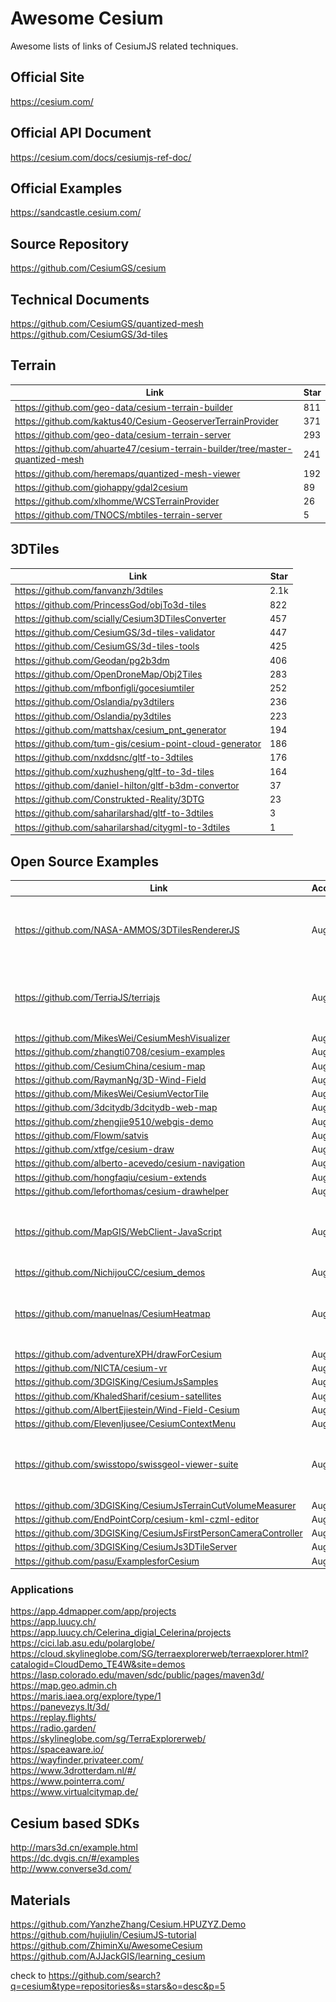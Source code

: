 # Awesome Cesium

Awesome lists of links of CesiumJS related techniques.

## Official Site

https://cesium.com/

## Official API Document

https://cesium.com/docs/cesiumjs-ref-doc/

## Official Examples

https://sandcastle.cesium.com/

## Source Repository

https://github.com/CesiumGS/cesium

## Technical Documents

https://github.com/CesiumGS/quantized-mesh  
https://github.com/CesiumGS/3d-tiles

## Terrain

| Link                                                                           | Star |
| ------------------------------------------------------------------------------ | ---- |
| https://github.com/geo-data/cesium-terrain-builder                             | 811  |
| https://github.com/kaktus40/Cesium-GeoserverTerrainProvider                    | 371  |
| https://github.com/geo-data/cesium-terrain-server                              | 293  |
| https://github.com/ahuarte47/cesium-terrain-builder/tree/master-quantized-mesh | 241  |
| https://github.com/heremaps/quantized-mesh-viewer                              | 192  |
| https://github.com/giohappy/gdal2cesium                                        | 89   |
| https://github.com/xlhomme/WCSTerrainProvider                                  | 26   |
| https://github.com/TNOCS/mbtiles-terrain-server                                | 5    |

## 3DTiles

| Link                                                    | Star |
| ------------------------------------------------------- | ---- |
| https://github.com/fanvanzh/3dtiles                     | 2.1k |
| https://github.com/PrincessGod/objTo3d-tiles            | 822  |
| https://github.com/scially/Cesium3DTilesConverter       | 457  |
| https://github.com/CesiumGS/3d-tiles-validator          | 447  |
| https://github.com/CesiumGS/3d-tiles-tools              | 425  |
| https://github.com/Geodan/pg2b3dm                       | 406  |
| https://github.com/OpenDroneMap/Obj2Tiles               | 283  |
| https://github.com/mfbonfigli/gocesiumtiler             | 252  |
| https://github.com/Oslandia/py3dtilers                  | 236  |
| https://github.com/Oslandia/py3dtiles                   | 223  |
| https://github.com/mattshax/cesium_pnt_generator        | 194  |
| https://github.com/tum-gis/cesium-point-cloud-generator | 186  |
| https://github.com/nxddsnc/gltf-to-3dtiles              | 176  |
| https://github.com/xuzhusheng/gltf-to-3d-tiles          | 164  |
| https://github.com/daniel-hilton/gltf-b3dm-convertor    | 37   |
| https://github.com/Construkted-Reality/3DTG             | 23   |
| https://github.com/saharilarshad/gltf-to-3dtiles        | 3    |
| https://github.com/saharilarshad/citygml-to-3dtiles     | 1    |

## Open Source Examples

| Link                                                             | Accessed | Star | Screenshot                                                               |
| ---------------------------------------------------------------- | -------- | ---- | ------------------------------------------------------------------------ |
| https://github.com/NASA-AMMOS/3DTilesRendererJS                  | Aug 2025 | 2k   | <img src="./Screenshot-dingo-gap-site.png"  width="200" height="100">    |
| https://github.com/TerriaJS/terriajs                             | Aug 2025 | 1.3k | <img src=""  width="200" height="100">                                   |
| https://github.com/MikesWei/CesiumMeshVisualizer                 | Aug 2025 | 741  |                                                                          |
| https://github.com/zhangti0708/cesium-examples                   | Aug 2025 | 657  |                                                                          |
| https://github.com/CesiumChina/cesium-map                        | Aug 2025 | 630  |                                                                          |
| https://github.com/RaymanNg/3D-Wind-Field                        | Aug 2025 | 461  |                                                                          |
| https://github.com/MikesWei/CesiumVectorTile                     | Aug 2025 | 437  |                                                                          |
| https://github.com/3dcitydb/3dcitydb-web-map                     | Aug 2025 | 395  |                                                                          |
| https://github.com/zhengjie9510/webgis-demo                      | Aug 2025 | 325  |                                                                          |
| https://github.com/Flowm/satvis                                  | Aug 2025 | 325  |                                                                          |
| https://github.com/xtfge/cesium-draw                             | Aug 2025 | 315  |                                                                          |
| https://github.com/alberto-acevedo/cesium-navigation             | Aug 2025 | 313  |                                                                          |
| https://github.com/hongfaqiu/cesium-extends                      | Aug 2025 | 310  |                                                                          |
| https://github.com/leforthomas/cesium-drawhelper                 | Aug 2025 | 210  |                                                                          |
| https://github.com/MapGIS/WebClient-JavaScript                   | Aug 2025 | 182  | <img src="./Screenshot-dingo-gap-site.png"  width="200" height="100">    |
| https://github.com/NichijouCC/cesium_demos                       | Aug 2025 | 164  |                                                                          |
| https://github.com/manuelnas/CesiumHeatmap                       | Aug 2025 | 163  | <img src="./Screenshot-dingo-gap-site.png"  width="200" height="100">    |
| https://github.com/adventureXPH/drawForCesium                    | Aug 2025 | 139  |                                                                          |
| https://github.com/NICTA/cesium-vr                               | Aug 2025 | 83   |                                                                          |
| https://github.com/3DGISKing/CesiumJsSamples                     | Aug 2025 | 68   |                                                                          |
| https://github.com/KhaledSharif/cesium-satellites                | Aug 2025 | 66   |                                                                          |
| https://github.com/AlbertEjiestein/Wind-Field-Cesium             | Aug 2025 | 61   |                                                                          |
| https://github.com/ElevenIjusee/CesiumContextMenu                | Aug 2025 | 51   |                                                                          |
| https://github.com/swisstopo/swissgeol-viewer-suite              | Aug 2025 | 39   | <img src="./Screenshot-swiss-geol-viewer.png"  width="200" height="100"> |
| https://github.com/3DGISKing/CesiumJsTerrainCutVolumeMeasurer    | Aug 2025 | 48   |                                                                          |
| https://github.com/EndPointCorp/cesium-kml-czml-editor           | Aug 2025 | 39   |                                                                          |
| https://github.com/3DGISKing/CesiumJsFirstPersonCameraController | Aug 2025 | 37   |                                                                          |
| https://github.com/3DGISKing/CesiumJs3DTileServer                | Aug 2025 | 31   |                                                                          |
| https://github.com/pasu/ExamplesforCesium                        | Aug 2025 | 15   |                                                                          |

### Applications

https://app.4dmapper.com/app/projects  
https://app.luucy.ch/  
https://app.luucy.ch/Celerina_digial_Celerina/projects  
https://cici.lab.asu.edu/polarglobe/  
https://cloud.skylineglobe.com/SG/terraexplorerweb/terraexplorer.html?catalogid=CloudDemo_TE4W&site=demos  
https://lasp.colorado.edu/maven/sdc/public/pages/maven3d/  
https://map.geo.admin.ch  
https://maris.iaea.org/explore/type/1  
https://panevezys.lt/3d/  
https://replay.flights/  
https://radio.garden/  
https://skylineglobe.com/sg/TerraExplorerweb/  
https://spaceaware.io/  
https://wayfinder.privateer.com/  
https://www.3drotterdam.nl/#/  
https://www.pointerra.com/  
https://www.virtualcitymap.de/

## Cesium based SDKs

http://mars3d.cn/example.html  
https://dc.dvgis.cn/#/examples  
http://www.converse3d.com/

## Materials

https://github.com/YanzheZhang/Cesium.HPUZYZ.Demo  
https://github.com/hujiulin/CesiumJS-tutorial  
https://github.com/ZhiminXu/AwesomeCesium
https://github.com/AJJackGIS/learning_cesium

check to https://github.com/search?q=cesium&type=repositories&s=stars&o=desc&p=5
